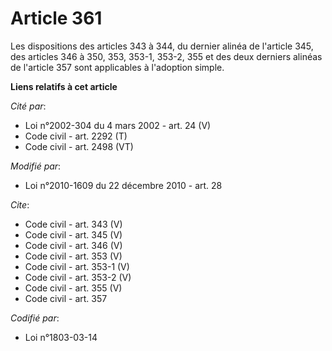 # Article 361

Les dispositions des articles 343 à 344, du dernier alinéa de l'article 345, des articles 346 à 350, 353, 353-1, 353-2, 355
et des deux derniers alinéas de l'article 357 sont applicables à l'adoption simple.

**Liens relatifs à cet article**

_Cité par_:

  - Loi n°2002-304 du 4 mars 2002 - art. 24 (V)
  - Code civil - art. 2292 (T)
  - Code civil - art. 2498 (VT)

_Modifié par_:

  - Loi n°2010-1609 du 22 décembre 2010 - art. 28

_Cite_:

  - Code civil - art. 343 (V)
  - Code civil - art. 345 (V)
  - Code civil - art. 346 (V)
  - Code civil - art. 353 (V)
  - Code civil - art. 353-1 (V)
  - Code civil - art. 353-2 (V)
  - Code civil - art. 355 (V)
  - Code civil - art. 357

_Codifié par_:

  - Loi n°1803-03-14
